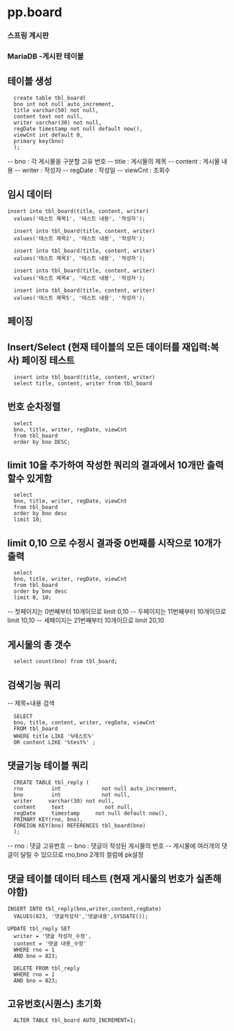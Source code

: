 # pp.board 

### 스프링 게시판
### MariaDB -게시판 테이블 

## 테이블 생성
```
  create table tbl_board(
  bno int not null auto_increment,
  title varchar(50) not null,
  content text not null,
  writer varchar(30) not null,
  regDate timestamp not null default now(),
  viewCnt int default 0,
  primary key(bno)
  );
```
  -- bno : 각 게시물을 구분할 고유 번호
  -- title : 게시물의 제목
  -- content : 게시물 내용
  -- writer : 작성자
  -- regDate : 작성일
  -- viewCnt : 조회수

## 임시 데이터
```
insert into tbl_board(title, content, writer)
  values('테스트 제목1', '테스트 내용', '작성자');

  insert into tbl_board(title, content, writer)
  values('테스트 제목2', '테스트 내용', '작성자');

  insert into tbl_board(title, content, writer)
  values('테스트 제목3', '테스트 내용', '작성자');

  insert into tbl_board(title, content, writer)
  values('테스트 제목4', '테스트 내용', '작성자');

  insert into tbl_board(title, content, writer) 
  values('테스트 제목5', '테스트 내용', '작성자');
```

## 페이징

## Insert/Select (현재 테이블의 모든 데이터를 재입력:복사) 페이징 테스트
```
  insert into tbl_board(title, content, writer)
  select title, content, writer from tbl_board
```  
## 번호 순차정렬
```
  select 
  bno, title, writer, regDate, viewCnt
  from tbl_board
  order by bno DESC;
```
## limit 10을 추가하여 작성한 쿼리의 결과에서 10개만 출력할수 있게함
```
  select 
  bno, title, writer, regDate, viewCnt
  from tbl_board
  order by bno desc
  limit 10;
 ```
## limit 0,10 으로 수정시 결과중 0번째를 시작으로 10개가 출력 
```
  select 
  bno, title, writer, regDate, viewCnt
  from tbl_board
  order by bno desc
  limit 0, 10;
```
  -- 첫페이지는 0번째부터 10개이므로 limit 0,10
  -- 두페이지는 11번째부터 10개이므로 limit 10,10
  -- 세페이지는 21번째부터 10개이므로 limit 20,10

## 게시물의 총 갯수
```
  select count(bno) from tbl_board;
```
## 검색기능 쿼리 
  -- 제목+내용 검색
```
  SELECT 
  bno, title, content, writer, regDate, viewCnt
  FROM tbl_board
  WHERE title LIKE '%테스트%'
  OR content LIKE '%test%' ;
```
## 댓글기능 테이블 쿼리
```
  CREATE TABLE tbl_reply (
  rno         int             not null auto_increment,
  bno         int             not null,
  writer     varchar(30) not null,
  content     text             not null,
  regDate     timestamp     not null default now(),
  PRIMARY KEY(rno, bno),
  FOREIGN KEY(bno) REFERENCES tbl_board(bno)
  );
```
  -- rno : 댓글 고유번호
  -- bno : 댓글이 작성된 게시물의 번호
  -- 게시물에 여러개의 댓글이 달릴 수 있으므로 rno,bno 2개의 컬럼에 pk설정
 
## 댓글 테이블 데이터 테스트 (현재 게시물의 번호가 실존해야함)
```
INSERT INTO tbl_reply(bno,writer,content,regDate)
  VALUES(823, '댓글작성자','댓글내용',SYSDATE());
```
```
UPDATE tbl_reply SET
  writer = '댓글 작성자_수정',
  content = '댓글 내용_수정'
  WHERE rno = 1 
  AND bno = 823;
```
```
  DELETE FROM tbl_reply 
  WHERE rno = 1
  AND bno = 823;
```
## 고유번호(시퀀스) 초기화
```
  ALTER TABLE tbl_board AUTO_INCREMENT=1;
```
